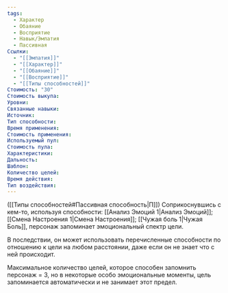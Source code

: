 ```yaml
---
tags:
  - Характер
  - Обаяние
  - Восприятие
  - Навык/Эмпатия
  - Пассивная
Ссылки:
  - "[[Эмпатия]]"
  - "[[Характер]]"
  - "[[Обаяние]]"
  - "[[Восприятие]]"
  - "[[Типы способностей]]"
Стоимость: "30"
Стоимость выкупа:
Уровни:
Связанные навыки:
Источник:
Тип способности:
Время применения:
Стоимость применения:
Используемый пул:
Стоимость пула:
Характеристики:
Дальность:
Шаблон:
Количество целей:
Время действия:
Тип воздействия:
---
```

([[Типы способностей#Пассивная способность|П]]) Соприкоснувшись с кем-то, используя способности: [[Анализ Эмоций 1|Анализ Эмоций]]; [[Смена Настроения 1|Смена Настроения]]; [[Чужая боль 1|Чужая Боль]], персонаж запоминает эмоциональный спектр цели. 

В последствии, он может использовать перечисленные способности по отношению к цели на любом расстоянии, даже если он не знает что с ней происходит. 

Максимальное количество целей, которое способен запомнить персонаж = 3, но в некоторые особо эмоциональные моменты, цель запоминается автоматически и не занимает этот предел. 